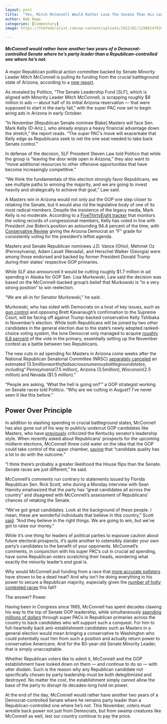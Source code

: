```yaml
---
layout: post
title:  "Yes, Mitch McConnell Would Rather Lose The Senate Than His Leadership Status"
author: Bob Hoge
categories: [Commentary]
image: https://thefederalist.com/wp-content/uploads/2022/02/12988147624_dd3424d28a_k-e1644614714553-1200x675.jpg

---
```

##### McConnell would rather have another two years of a Democrat-controlled Senate where he’s party leader than a Republican-controlled one where he’s not.
A major Republican political action committee backed by Senate Minority Leader Mitch McConnell is pulling its funding from the crucial battleground state of Arizona, according to a  [new report](https://www.politico.com/news/2022/08/26/shifting-strategy-senate-gop-super-pac-cancels-ad-buys-in-arizona-alaska-00053965).

As revealed by Politico, “The Senate Leadership Fund [SLF], which is aligned with Minority Leader Mitch McConnell, is scrapping roughly $8 million in ads — about half of its initial Arizona reservation — that were supposed to start in the early fall,” with the super PAC now set to begin airing ads in Arizona in early October.

“In November [Republican Senate nominee Blake] Masters will face Sen. Mark Kelly (D-Ariz.), who already enjoys a heavy financial advantage down the stretch,” the report reads. “The super PAC’s move will exacerbate that Kelly edge as Republicans seek to net the one seat needed to take back Senate control.”

In defense of the decision, SLF President Steven Law told Politico that while the group is “leaving the door wide open in Arizona,” they also want to “move additional resources to other offensive opportunities that have become increasingly competitive.”

“We think the fundamentals of this election strongly favor Republicans, we see multiple paths to winning the majority, and we are going to invest heavily and strategically to achieve that goal,” Law said.

A Masters win in Arizona would not only put the GOP one step closer to retaking the Senate, but it would also rid the legislative body of one of its most radical members. Despite the insistence of the legacy media, Mark Kelly is no moderate. According to a  [FiveThirtyEight tracker](https://projects.fivethirtyeight.com/biden-congress-votes/)  that monitors the voting records of congressional members, Kelly has voted in line with President Joe Biden’s position an astounding 94.4 percent of the time, with  [Conservative Review](https://libertyscore.conservativereview.com/)  giving the Arizona Democrat an “F” grade for consistently voting for the president’s leftist agenda.

Masters and Senate Republican nominees J.D. Vance (Ohio), Mehmet Oz (Pennsylvania), Adam Laxalt (Nevada), and Herschel Walker (Georgia) were among those endorsed and backed by former President Donald Trump during their states’ respective GOP primaries.

While SLF also announced it would be cutting roughly $1.7 million in ad spending in Alaska for GOP Sen. Lisa Murkowski, Law said the decision was based on the McConnell-backed group’s belief that Murkowski is “in a very strong position” to win reelection.

“We are all-in for Senator Murkowski,” he said.

Murkowski, who has sided with Democrats on a host of key issues, such as  [gun control](https://thefederalist.com/2022/06/22/the-14-republicans-who-voted-to-advance-democrats-gun-control-wish-list-just-betrayed-their-base/)  and opposing Brett Kavanaugh’s confirmation to the Supreme Court, will be facing off against Trump-backed conservative Kelly Tshibaka in November’s election. While both Republicans will be joined by two other candidates in the general election due to the state’s newly adopted ranked-choice voting system, the lone Democrat only managed to acquire  [roughly 6.8 percent](https://ballotpedia.org/United_States_Senate_election_in_Alaska,_2022)  of the vote in the primary, essentially setting up the November contest as a battle between two Republicans.

The new cuts in ad spending for Masters in Arizona come weeks after the National Republican Senatorial Committee (NRSC)  [separately canceled](https://www.politico.com/news/2022/08/15/gop-slashes-ads-in-key-senate-battlegrounds-00051969)  an estimated $13.5 million worth of ads across numerous battleground states, including “Pennsylvania ($7.5 million), Arizona ($3.5 million), Wisconsin ($2.5 million) and Nevada ($1.5 million).”

“People are asking, ‘What the hell is going on?’” a GOP strategist working on Senate races told Politico. “Why are we cutting in August? I’ve never seen it like this before.”

## Power Over Principle

In addition to slashing spending in crucial battleground states, McConnell has also gone out of his way to publicly undercut GOP candidates like Masters, who have  [previously](https://www.breitbart.com/news/masters-hopeful-for-mcconnell-support-in-arizona-senate-race/)  criticized the Kentucky senator’s leadership style. When recently asked about Republicans’ prospects for the upcoming midterm elections, McConnell threw cold water on the idea that the GOP could take control of the upper chamber,  [saying](https://thefederalist.com/2022/08/19/come-on-mitch-mcconnell-republicans-need-you-to-step-up-and-lead/)  that “candidate quality has a lot to do with the outcome.”

“I think there’s probably a greater likelihood the House flips than the Senate. Senate races are just different,” he said.

McConnell’s comments run contrary to statements issued by Florida Republican Sen. Rick Scott, who during a Monday interview with Sean Hannity emphasized that the party has “great candidates all across the country” and disagreed with McConnell’s assessment of Republicans’ chances of retaking the Senate.

“We’ve got great candidates. Look at the background of these people. I mean, these are wonderful individuals that believe in this country,” Scott  [said](https://www.mediaite.com/tv/rick-scott-disavows-mitch-mcconnells-attitude-on-senate-races-no-weve-got-great-candidates/). “And they believe in the right things. We are going to win, but we’ve got to raise our money.”

While it’s one thing for leaders of political parties to espouse caution about future electoral prospects, it’s quite another to ostensibly slander your own party’s candidates to the benefit of your opponents. McConnell’s comments, in conjunction with his super PAC’s cut in crucial ad spending, have some Republican voters scratching their heads, wondering what exactly the minority leader’s end goal is.

Why would McConnell pull funding from a race that  [more accurate pollsters](https://www.thetrafalgargroup.org/wp-content/uploads/2022/08/AZ-Gen-0829-Poll-Report.pdf)  have shown to be a dead heat? And why isn’t he doing everything in his power to secure a Republican majority, especially given the  [number of hotly contested races](https://www.realclearpolitics.com/epolls/2022/senate/elections-map.html)  this fall?

The answer? Power.

Having been in Congress since 1985, McConnell has spent decades clawing his way to the top of Senate GOP leadership, while simultaneously  [spending millions of dollars](https://www.wsj.com/livecoverage/primary-election-results-latest-news/card/alabama-gop-senate-primary-serves-as-test-of-mcconnell-sway-kETn9tFQ6LPntzacQkgh)  through super PACs in Republican primaries across the country to back candidates who will support such a conquest. For him to full-heartedly back anti-establishment candidates such as Masters in a general election would mean bringing a conservative to Washington who could potentially oust him from such a position and actually return power to conservative Americans. And for the 80-year-old Senate Minority Leader, that is simply unacceptable.

Whether Republican voters like to admit it, McConnell and the GOP establishment have looked down on them — and continue to do so — with utter disdain. Such is the reason why any Republican candidate not specifically chosen by party leadership must be both delegitimized and destroyed. No matter the cost, the establishment simply cannot allow the base of the party to disrupt its decades-long hold on power.

At the end of the day, McConnell would rather have another two years of a Democrat-controlled Senate where he remains party leader than a Republican-controlled one where he’s not. This November, voters must wrestle back power not just from Democrats, but from swamp creatures like McConnell as well, lest our country continue to pay the price.
<!--stackedit_data:
eyJoaXN0b3J5IjpbLTIwODYxODc0NCwtMzYwMDEyMTE3XX0=
-->